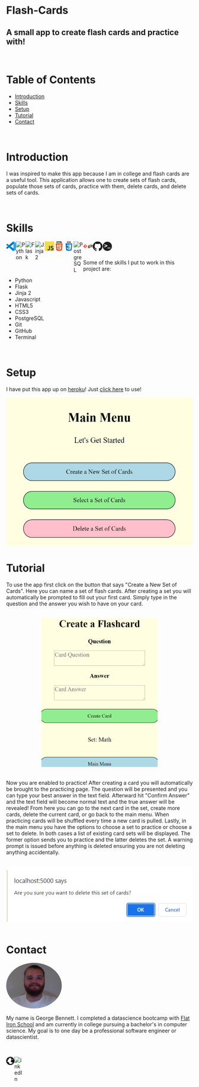 # Flash-Cards

## A small app to create flash cards and practice with!

<br>

# Table of Contents

* <a href='#Introduction'>Introduction</a>
* <a href='#Skills'>Skills</a>
* <a href='#Setup'>Setup</a>
* <a href='#Tutorial'>Tutorial</a>
* <a href='#Contact'>Contact</a>

<br>

# Introduction

I was inspired to make this app because I am in college and flash cards are a useful tool. This application allows one to create sets of flash cards, populate those sets of cards, practice with them, delete cards, and delete sets of cards.

<br>

# Skills

<img align="left" alt="Visual Studio Code" width="26px" src="https://raw.githubusercontent.com/github/explore/80688e429a7d4ef2fca1e82350fe8e3517d3494d/topics/visual-studio-code/visual-studio-code.png" /><img align="left" alt="Python" width="26px" src="https://logos-download.com/wp-content/uploads/2016/10/Python_logo_icon.png" /><img align="left" alt="Flask" width="26px" src="https://www.probytes.net/wp-content/uploads/2018/10/flask-logo-png-transparent.png" /><img align="left" alt="Jinja 2" width="26px" src="https://techblog.recochoku.jp/wp-content/uploads/2017/09/jinja2_logo.jpg" /><img align="left" alt="JavaScript" width="26px" src="https://raw.githubusercontent.com/github/explore/80688e429a7d4ef2fca1e82350fe8e3517d3494d/topics/javascript/javascript.png" /><img align="left" alt="HTML5" width="26px" src="https://raw.githubusercontent.com/github/explore/80688e429a7d4ef2fca1e82350fe8e3517d3494d/topics/html/html.png" /><img align="left" alt="CSS3" width="26px" src="https://raw.githubusercontent.com/github/explore/80688e429a7d4ef2fca1e82350fe8e3517d3494d/topics/css/css.png" /><img align="left" alt="PostgreSQL" width="26px" src="https://e7.pngegg.com/pngimages/582/361/png-clipart-postgre-sql-logo-postgresql-relational-database-management-system-object-relational-database-database-blue-text.png" /><img align="left" alt="Git" width="26px" src="https://raw.githubusercontent.com/github/explore/80688e429a7d4ef2fca1e82350fe8e3517d3494d/topics/git/git.png" /><img align="left" alt="GitHub" width="26px" src="https://raw.githubusercontent.com/github/explore/78df643247d429f6cc873026c0622819ad797942/topics/github/github.png" /><img align="left" alt="Terminal" width="26px" src="https://raw.githubusercontent.com/github/explore/80688e429a7d4ef2fca1e82350fe8e3517d3494d/topics/terminal/terminal.png" />

<br>
<br>

Some of the skills I put to work in this project are:

* Python
* Flask
* Jinja 2
* Javascript 
* HTML5
* CSS3
* PostgreSQL
* Git
* GitHub
* Terminal

<br>

# Setup

I have put this app up on <a href="https://www.heroku.com">heroku</a>! Just <a href="https://georgesflashcards.herokuapp.com/">click here</a> to use!

<div align='center'><img src='./pics/Main-Menu.jpg' style='height: 400px;'/> <br></div>

# Tutorial

To use the app first click on the button that says "Create a New Set of Cards". Here you can name a set of flash cards. After creating a set you will automatically be prompted to fill out your first card. Simply type in the question and the answer you wish to have on your card.

<br>

<div align='center'><img alt='write a flash card' src='./pics/Create-Card.jpg' style='height: 400px;'/></div>

<br>

Now you are enabled to practice! After creating a card you will automatically be brought to the practicing page. The question will be presented and you can type your best answer in the text field. Afterward hit "Confirm Answer" and the text field will become normal text and the true answer will be revealed! From here you can go to the next card in the set, create more cards, delete the current card, or go back to the main menu. When practicing cards will be shuffled every time a new card is pulled. Lastly, in the main menu you have the options to choose a set to practice or choose a set to delete. In both cases a list of existing card sets will be displayed. The former option sends you to practice and the latter deletes the set. A warning prompt is issued before anything is deleted ensuring you are not deleting anything accidentally. 

<br>

<div align='center'><img alt='warning prompt' src='./pics/Delete-Warning.jpg'></div>

<br>

# Contact

<img src="./pics/profile_pic.jpg" style='border-radius: 50%;' width="150px">

<br>

My name is George Bennett. I completed a datascience bootcamp with <a href='https://flatironschool.com/'>Flat Iron School</a> and am currently in college pursuing a bachelor's in computer science. My goal is to one day be a professional software engineer or datascientist. 

<br>

<a href='https://github.com/GeorgeWilliamBennett/'><img align="left" alt="GitHub" width="22px" src="https://raw.githubusercontent.com/iconic/open-iconic/master/svg/globe.svg" /></a><a href='https://www.linkedin.com/in/george-w-bennett/'><img align="left" alt="inkedIn" width="22px" src="https://cdn.jsdelivr.net/npm/simple-icons@v3/icons/linkedin.svg" /></a>
